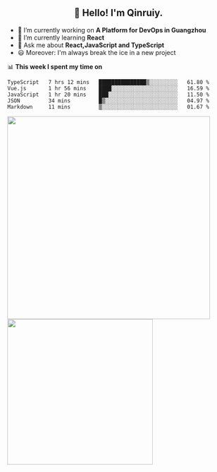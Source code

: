 <h2 align="center">👋 Hello! I'm Qinruiy.</h2>


- 🔭 I’m currently working on **A Platform for DevOps in Guangzhou**
- 🌱 I’m currently learning **React**
- 💬 Ask me about **React,JavaScript and TypeScript**
- 😃 Moreover: I'm always break the ice in a new project

📊 **This week I spent my time on**

<!--START_SECTION:waka-->
```text
TypeScript   7 hrs 12 mins   ███████████████▒░░░░░░░░░   61.80 % 
Vue.js       1 hr 56 mins    ████░░░░░░░░░░░░░░░░░░░░░   16.59 % 
JavaScript   1 hr 20 mins    ███░░░░░░░░░░░░░░░░░░░░░░   11.50 % 
JSON         34 mins         █▒░░░░░░░░░░░░░░░░░░░░░░░   04.97 % 
Markdown     11 mins         ▒░░░░░░░░░░░░░░░░░░░░░░░░   01.67 % 
```
<!--END_SECTION:waka-->

<p>
<img align="left" width="460" src="https://github-readme-stats.vercel.app/api?username=Qinruiy&custom_title=Qrinruiy's Github Stats&theme=graywhite&hide_border=true"/> <img align="left" width="330" src="https://github-readme-stats.vercel.app/api/top-langs/?username=Qinruiy&layout=compact&theme=graywhite&hide_border=true"/>
</p>
